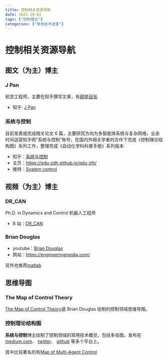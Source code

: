 ```yaml
---
title: 控制相关资源导航
date: 2021-10-03
tags: ["控制理论"]
categories: ["常用技术速查"]
---
```


# 控制相关资源导航

## 图文（为主）博主

### J Pan

航空工程师，主要在知乎撰写文章，有[纲举目张](https://zhuanlan.zhihu.com/p/57764200)

- 知乎: [J Pan](https://www.zhihu.com/people/galieluo)

### 系统与控制

<!-- 赵兰浩 -->

目前发表或完成相关论文 6 篇，主要研究方向为多智能体系统与复杂网络，业余时间运营知乎网“系统与控制”账号，在国内外相关学者的合作下完成《控制理论结构图》系列工作，整理完成《自动化学科科普手册》系列版本

- 知乎：[系统与控制](https://www.zhihu.com/people/xiang-yi-55-49)
- 主页：<https://qdu-zdh.github.io/qdu-zlh/>
- 推特：[System control](https://twitter.com/Lugh562007)

## 视频（为主）博主

### DR_CAN

Ph.D. in Dynamics and Control 机器人工程师

- B 站：[DR_CAN](https://space.bilibili.com/230105574)

### Brian Douglas

- youtube：[Brian Douglas](https://www.youtube.com/channel/UCq0imsn84ShAe9PBOFnoIrg)
- 网站：<https://engineeringmedia.com/>

另外也推荐[matlab](https://www.youtube.com/c/matlab)

## 思维导图

### The Map of Control Theory

[The Map of Control Theory](https://engineeringmedia.com/map-of-control)是 Brian Douglas 绘制的控制领域思维导图。

### 控制理论结构图

**系统与控制**博主绘制了控制领域的常用技术概览，包括多张图。发布在
[medium.com](https://medium.com/@939856189/visualizing-control-theory-1e12113dc0f2)、
[twitter](https://twitter.com/Lugh562007/status/1361609590824046592)、
[github](https://github.com/lugh56/some-chart-of-control-theory)
等多个平台上。

其中比较著名的有[Map of Multi-Agent Control](https://twitter.com/Lugh562007/status/1519177837282217984)
